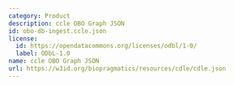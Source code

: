 ```yaml
---
category: Product
description: ccle OBO Graph JSON
id: obo-db-ingest.ccle.json
license:
  id: https://opendatacommons.org/licenses/odbl/1-0/
  label: ODbL-1.0
name: ccle OBO Graph JSON
url: https://w3id.org/biopragmatics/resources/cdle/cdle.json
---
```

